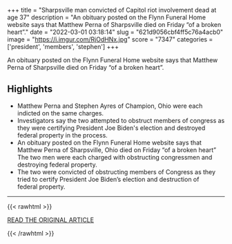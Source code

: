 +++
title = "Sharpsville man convicted of Capitol riot involvement dead at age 37"
description = "An obituary posted on the Flynn Funeral Home website says that Matthew Perna of Sharpsville died on Friday “of a broken heart”."
date = "2022-03-01 03:18:14"
slug = "621d9056cbf4ff5c76a4acb0"
image = "https://i.imgur.com/RjOdHNx.jpg"
score = "7347"
categories = ['president', 'members', 'stephen']
+++

An obituary posted on the Flynn Funeral Home website says that Matthew Perna of Sharpsville died on Friday “of a broken heart”.

## Highlights

- Matthew Perna and Stephen Ayres of Champion, Ohio were each indicted on the same charges.
- Investigators say the two attempted to obstruct members of congress as they were certifying President Joe Biden's election and destroyed federal property in the process.
- An obituary posted on the Flynn Funeral Home website says that Matthew Perna of Sharpsville, Ohio died on Friday “of a broken heart” The two men were each charged with obstructing congressmen and destroying federal property.
- The two were convicted of obstructing members of Congress as they tried to certify President Joe Biden’s election and destruction of federal property.

---

{{< rawhtml >}}
  <p class="article-category">
    <a target="_blank" href="https://www.wfmj.com/story/45965117/sharpsville-man-convicted-of-capitol-riot-involvement-dead-at-age-37">READ THE ORIGINAL ARTICLE</a>
  </p>
{{< /rawhtml >}}

